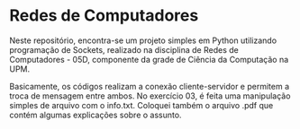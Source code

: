 # Redes de Computadores #

Neste repositório, encontra-se um projeto simples em Python utilizando programação de Sockets, realizado na disciplina de Redes de Computadores - 05D, componente da grade de Ciência da Computação na UPM.

Basicamente, os códigos realizam a conexão cliente-servidor e permitem a troca de mensagem entre ambos. No exercício 03, é feita uma manipulação simples de arquivo com o info.txt. Coloquei também o arquivo .pdf que contém algumas explicações sobre o assunto.
